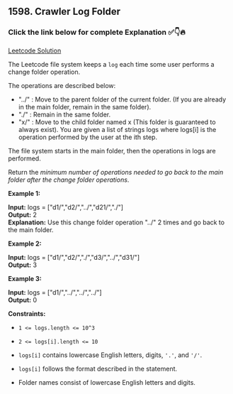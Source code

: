 ## 1598. Crawler Log Folder

### Click the link below for complete Explanation ✅👇🔥

[Leetcode Solution](https://leetcode.com/problems/crawler-log-folder/solutions/5454089/easy-to-understand-2-approaches-brute-force-stack-java-solution/)

The Leetcode file system keeps a ``log`` each time some user performs a change folder operation.

The operations are described below:

- "../" : Move to the parent folder of the current folder. (If you are already in the main folder, remain in the same folder).
- "./" : Remain in the same folder.
- "x/" : Move to the child folder named x (This folder is guaranteed to always exist).
You are given a list of strings logs where logs[i] is the operation performed by the user at the ith step.

The file system starts in the main folder, then the operations in logs are performed.

Return the *minimum number of operations needed to go back to the main folder after the change folder operations*.

 

**Example 1:**

[](https://assets.leetcode.com/uploads/2020/09/09/sample_22_1957.png)

**Input:** logs = ["d1/","d2/","../","d21/","./"] <br>
**Output:** 2 <br>
**Explanation:** Use this change folder operation "../" 2 times and go back to the main folder.

**Example 2:**

[](https://assets.leetcode.com/uploads/2020/09/09/sample_22_1957.png)

**Input:** logs = ["d1/","d2/","./","d3/","../","d31/"] <br>
**Output:** 3

**Example 3:**

**Input:** logs = ["d1/","../","../","../"] <br>
**Output:** 0

**Constraints:**

- ``1 <= logs.length <= 10^3``

- ``2 <= logs[i].length <= 10``

- ``logs[i]`` contains lowercase English letters, digits, ``'.'``, and ``'/'``.

- ``logs[i]`` follows the format described in the statement.

- Folder names consist of lowercase English letters and digits.

